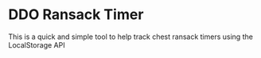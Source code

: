 DDO Ransack Timer
=================

This is a quick and simple tool to help track chest ransack timers using the LocalStorage API
